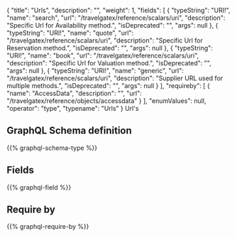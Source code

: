{
  "title": "Urls",
  "description": "",
  "weight": 1,
  "fields": [
    {
      "typeString": "URI!",
      "name": "search",
      "url": "/travelgatex/reference/scalars/uri",
      "description": "Specific Url for Availability method.",
      "isDeprecated": "",
      "args": null
    },
    {
      "typeString": "URI!",
      "name": "quote",
      "url": "/travelgatex/reference/scalars/uri",
      "description": "Specific Url for Reservation method.",
      "isDeprecated": "",
      "args": null
    },
    {
      "typeString": "URI!",
      "name": "book",
      "url": "/travelgatex/reference/scalars/uri",
      "description": "Specific Url for Valuation method.",
      "isDeprecated": "",
      "args": null
    },
    {
      "typeString": "URI!",
      "name": "generic",
      "url": "/travelgatex/reference/scalars/uri",
      "description": "Supplier URL used for multiple methods.",
      "isDeprecated": "",
      "args": null
    }
  ],
  "requireby": [
    {
      "name": "AccessData",
      "description": "",
      "url": "/travelgatex/reference/objects/accessdata"
    }
  ],
  "enumValues": null,
  "operator": "type",
  "typename": "Urls"
}
Url's
## GraphQL Schema definition

{{% graphql-schema-type %}}

## Fields

{{% graphql-field %}}

## Require by

{{% graphql-require-by %}}
